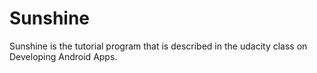 Sunshine
========

Sunshine is the tutorial program that is described in the udacity class on
Developing Android Apps.
